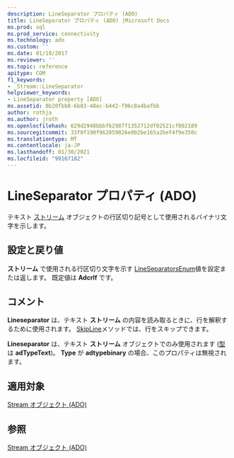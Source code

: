```yaml
---
description: LineSeparator プロパティ (ADO)
title: LineSeparator プロパティ (ADO) |Microsoft Docs
ms.prod: sql
ms.prod_service: connectivity
ms.technology: ado
ms.custom: ''
ms.date: 01/19/2017
ms.reviewer: ''
ms.topic: reference
apitype: COM
f1_keywords:
- _Stream::LineSeparator
helpviewer_keywords:
- LineSeparator property [ADO]
ms.assetid: 0b20fbb8-6b83-48ec-b442-f96c8a4bafbb
author: rothja
ms.author: jroth
ms.openlocfilehash: 629d2948bbbf62987f1352712df02521cf002189
ms.sourcegitcommit: 33f0f190f962059826e002be165a2bef4f9e350c
ms.translationtype: MT
ms.contentlocale: ja-JP
ms.lasthandoff: 01/30/2021
ms.locfileid: "99167182"
---
```

# <a name="lineseparator-property-ado"></a>LineSeparator プロパティ (ADO)
テキスト [ストリーム](./stream-object-ado.md) オブジェクトの行区切り記号として使用されるバイナリ文字を示します。  
  
## <a name="settings-and-return-values"></a>設定と戻り値  
 **ストリーム** で使用される行区切り文字を示す [LineSeparatorsEnum](./lineseparatorsenum.md)値を設定または返します。 既定値は **Adcrlf** です。  
  
## <a name="remarks"></a>コメント  
 **Lineseparator** は、テキスト **ストリーム** の内容を読み取るときに、行を解釈するために使用されます。 [SkipLine](./skipline-method.md)メソッドでは、行をスキップできます。  
  
 **Lineseparator** は、テキスト **ストリーム** オブジェクトでのみ使用されます ([型](./type-property-ado-stream.md) は **adTypeText**)。 **Type** が **adtypebinary** の場合、このプロパティは無視されます。  
  
## <a name="applies-to"></a>適用対象  
 [Stream オブジェクト (ADO)](./stream-object-ado.md)  
  
## <a name="see-also"></a>参照  
 [Stream オブジェクト (ADO)](./stream-object-ado.md)
